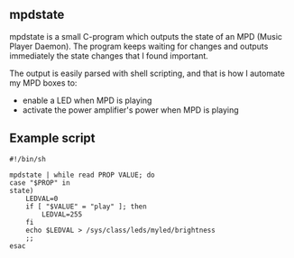 ## mpdstate

mpdstate is a small C-program which outputs the state of
an MPD (Music Player Daemon). The program keeps waiting for changes
and outputs immediately the state changes that I found important.

The output is easily parsed with shell scripting, and that is how I automate
my MPD boxes to:

* enable a LED when MPD is playing
* activate the power amplifier's power when MPD is playing

## Example script

	#!/bin/sh
	
	mpdstate | while read PROP VALUE; do
	case "$PROP" in
	state)
		LEDVAL=0
		if [ "$VALUE" = "play" ]; then
			LEDVAL=255
		fi
		echo $LEDVAL > /sys/class/leds/myled/brightness
		;;
	esac

